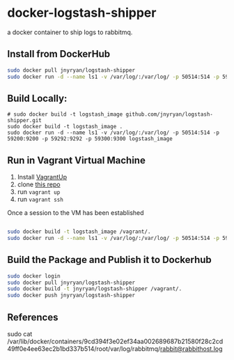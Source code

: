 # docker-logstash-shipper

a docker container to ship logs to rabbitmq.

## Install from DockerHub

``` bash
sudo docker pull jnyryan/logstash-shipper
sudo docker run -d --name ls1 -v /var/log/:/var/log/ -p 50514:514 -p 59200:9200 -p 59292:9292 -p 59300:9300 jnyryan/logstash-shipper

```

## Build Locally:

```
# sudo docker build -t logstash_image github.com/jnyryan/logstash-shipper.git
sudo docker build -t logstash_image .
sudo docker run -d --name ls1 -v /var/log/:/var/log/ -p 50514:514 -p 59200:9200 -p 59292:9292 -p 59300:9300 logstash_image

```

## Run in Vagrant Virtual Machine

1. Install [VagrantUp](http://www.vagrantup.com/)
2. clone [this repo](github.com/jnyryan/docker-logstash-shipper.git)
3. run ```vagrant up```
4. run ```vagrant ssh```

Once a session to the VM has been established

``` bash

sudo docker build -t logstash_image /vagrant/.
sudo docker run -d --name ls1 -v /var/log/:/var/log/ -p 50514:514 -p 59200:9200 -p 59292:9292 -p 59300:9300 logstash_image

```

## Build the Package and Publish it to Dockerhub

``` bash
sudo docker login
sudo docker pull jnyryan/logstash-shipper
sudo docker build -t jnyryan/logstash-shipper /vagrant/.
sudo docker push jnyryan/logstash-shipper
```


## References


sudo cat /var/lib/docker/containers/9cd394f3e02ef34aa002689687b21580f28c2cd49ff0e4ee63ec2b1bd337b514/root/var/log/rabbitmq/rabbit@rabbithost.log